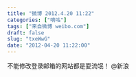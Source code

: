 ```yaml
---
title: "微博 2012.4.20 11:22"
categories: ["嘀咕"]
tags: ["来自微博 weibo.com"]
draft: false
slug: "txeWwG"
date: "2012-04-20 11:22:00"
---
```


<p>不能修改登录邮箱的网站都是耍流氓！ @新浪 ​​​​</p>
